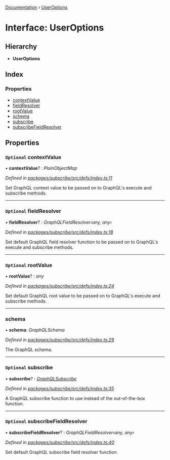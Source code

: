 [Documentation](../README.md) › [UserOptions](useroptions.md)

# Interface: UserOptions

## Hierarchy

* **UserOptions**

## Index

### Properties

* [contextValue](useroptions.md#optional-contextvalue)
* [fieldResolver](useroptions.md#optional-fieldresolver)
* [rootValue](useroptions.md#optional-rootvalue)
* [schema](useroptions.md#schema)
* [subscribe](useroptions.md#optional-subscribe)
* [subscribeFieldResolver](useroptions.md#optional-subscribefieldresolver)

## Properties

### `Optional` contextValue

• **contextValue**? : *PlainObjectMap*

*Defined in [packages/subscribe/src/defs/index.ts:11](https://github.com/badbatch/graphql-box/blob/48579b3/packages/subscribe/src/defs/index.ts#L11)*

Set GraphQL context value to be passed on to
GraphQL's execute and subscribe methods.

___

### `Optional` fieldResolver

• **fieldResolver**? : *GraphQLFieldResolver‹any, any›*

*Defined in [packages/subscribe/src/defs/index.ts:18](https://github.com/badbatch/graphql-box/blob/48579b3/packages/subscribe/src/defs/index.ts#L18)*

Set default GraphQL field resolver function to
be passed on to GraphQL's execute and subscribe
methods.

___

### `Optional` rootValue

• **rootValue**? : *any*

*Defined in [packages/subscribe/src/defs/index.ts:24](https://github.com/badbatch/graphql-box/blob/48579b3/packages/subscribe/src/defs/index.ts#L24)*

Set default GraphQL root value to be passed on to
GraphQL's execute and subscribe methods.

___

###  schema

• **schema**: *GraphQLSchema*

*Defined in [packages/subscribe/src/defs/index.ts:29](https://github.com/badbatch/graphql-box/blob/48579b3/packages/subscribe/src/defs/index.ts#L29)*

The GraphQL schema.

___

### `Optional` subscribe

• **subscribe**? : *[GraphQLSubscribe](../README.md#graphqlsubscribe)*

*Defined in [packages/subscribe/src/defs/index.ts:35](https://github.com/badbatch/graphql-box/blob/48579b3/packages/subscribe/src/defs/index.ts#L35)*

A GraphQL subscribe function to use
instead of the out-of-the-box function.

___

### `Optional` subscribeFieldResolver

• **subscribeFieldResolver**? : *GraphQLFieldResolver‹any, any›*

*Defined in [packages/subscribe/src/defs/index.ts:40](https://github.com/badbatch/graphql-box/blob/48579b3/packages/subscribe/src/defs/index.ts#L40)*

Set default GraphQL subscribe field resolver function.
